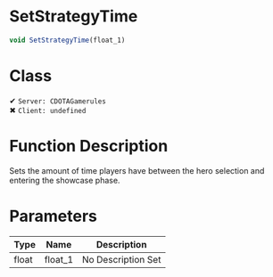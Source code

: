 # SetStrategyTime
```js
void SetStrategyTime(float_1)
```
# Class
✔ `Server: CDOTAGamerules`  
✖ `Client: undefined`  

# Function Description
Sets the amount of time players have between the hero selection and entering the showcase phase.
# Parameters
Type|Name|Description
--|--|--
float|float_1|No Description Set
